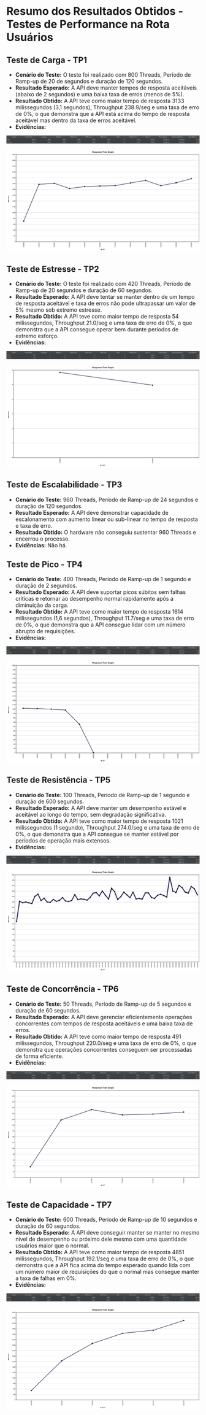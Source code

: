 # Resumo dos Resultados Obtidos - Testes de Performance na Rota Usuários
## Teste de Carga - TP1
- **Cenário do Teste:** O teste foi realizado com 800 Threads, Período de Ramp-up de 20 de segundos e duração de 120 segundos.
- **Resultado Esperado:** A API deve manter tempos de resposta aceitáveis (abaixo de 2 segundos) e uma baixa taxa de erros (menos de 5%).
- **Resultado Obtido:** A API teve como maior tempo de resposta 3133 milissegundos (3,1 segundos), Throughput 238.9/seg e uma taxa de erro de 0%, o que demonstra que a API está acima do tempo de resposta aceitável mas dentro da taxa de erros aceitável.
- **Evidências:**

![TabelaCarga](https://github.com/ItzOliver/Programa_de_Bolsas_AWS_for_Software_Quality_Test_Automation/blob/pb_sprint5/src/TabelaCarga.png?raw=true)

![GraficoCarga](https://github.com/ItzOliver/Programa_de_Bolsas_AWS_for_Software_Quality_Test_Automation/blob/pb_sprint5/src/GraficoCarga.png?raw=true)

## Teste de Estresse - TP2
- **Cenário do Teste:** O teste foi realizado com 420 Threads, Período de Ramp-up de 20 segundos e duração de 60 segundos.
- **Resultado Esperado:** A API deve tentar se manter dentro de um tempo de resposta aceitável e taxa de erros não pode ultrapassar um valor de 5% mesmo sob extremo estresse.
- **Resultado Obtido:** A API teve como maior tempo de resposta 54 milissegundos, Throughput 21.0/seg e uma taxa de erro de 0%, o que demonstra que a API consegue operar bem durante períodos de extremo esforço.
- **Evidências:**

![TabelaEstresse](https://github.com/ItzOliver/Programa_de_Bolsas_AWS_for_Software_Quality_Test_Automation/blob/pb_sprint5/src/TabelaEstresse.png?raw=true)

![GraficoEstresse](https://github.com/ItzOliver/Programa_de_Bolsas_AWS_for_Software_Quality_Test_Automation/blob/pb_sprint5/src/GraficoEstresse.png?raw=true)

## Teste de Escalabilidade - TP3
- **Cenário do Teste:** 960 Threads, Período de Ramp-up de 24 segundos e duração de 120 segundos.
- **Resultado Esperado:** A API deve demonstrar capacidade de escalonamento com aumento linear ou sub-linear no tempo de resposta e taxa de erro.
- **Resultado Obtido:** O hardware não conseguiu sustentar 960 Threads e encerrou o processo.
- **Evidências:** Não há.

## Teste de Pico - TP4
- **Cenário do Teste:** 400 Threads, Período de Ramp-up de 1 segundo e duração de 2 segundos.
- **Resultado Esperado:** A API deve suportar picos súbitos sem falhas críticas e retornar ao desempenho normal rapidamente após a diminuição da carga.
- **Resultado Obtido:** A API teve como maior tempo de resposta 1614 milissegundos (1,6 segundos), Throughput 11.7/seg e uma taxa de erro de 0%, o que demonstra que a API consegue lidar com um número abrupto de requisições.
- **Evidências:**

![TabeloPico](https://github.com/ItzOliver/Programa_de_Bolsas_AWS_for_Software_Quality_Test_Automation/blob/pb_sprint5/src/TabelaPico.png?raw=true)

![GraficoPico](https://github.com/ItzOliver/Programa_de_Bolsas_AWS_for_Software_Quality_Test_Automation/blob/pb_sprint5/src/GraficoPico.png?raw=true)

## Teste de Resistência - TP5
- **Cenário do Teste:** 100 Threads, Período de Ramp-up de 1 segundo e duração de 600 segundos.
- **Resultado Esperado:** A API deve manter um desempenho estável e aceitável ao longo do tempo, sem degradação significativa.
- **Resultado Obtido:** A API teve como maior tempo de resposta 1021 milissegundos (1 segundo), Throughput 274.0/seg e uma taxa de erro de 0%, o que demonstra que a API consegue se manter estável por períodos de operação mais extensos. 
- **Evidências:** 

![TabelaResistencia](https://github.com/ItzOliver/Programa_de_Bolsas_AWS_for_Software_Quality_Test_Automation/blob/pb_sprint5/src/TabelaResistencia.png?raw=true)

![GraficoResistencia](https://github.com/ItzOliver/Programa_de_Bolsas_AWS_for_Software_Quality_Test_Automation/blob/pb_sprint5/src/GraficoResistencia.png?raw=true)

## Teste de Concorrência - TP6
- **Cenário do Teste:** 50 Threads, Período de Ramp-up de 5 segundos e duração de 60 segundos.
- **Resultado Esperado:** A API deve gerenciar eficientemente operações concorrentes com tempos de resposta aceitáveis e uma baixa taxa de erros.
- **Resultado Obtido:** A API teve como maior tempo de resposta 491 milissegundos, Throughput 220.0/seg e uma taxa de erro de 0%, o que demonstra que operações concorrentes conseguem ser processadas de forma eficiente.
- **Evidências:**

![TabelaConcorrencia](https://github.com/ItzOliver/Programa_de_Bolsas_AWS_for_Software_Quality_Test_Automation/blob/pb_sprint5/src/TabelaTConcorrencia.png?raw=true)

![GraficoConcorrencia](https://github.com/ItzOliver/Programa_de_Bolsas_AWS_for_Software_Quality_Test_Automation/blob/pb_sprint5/src/GraficoConcorrencia.png?raw=true)

## Teste de Capacidade - TP7
- **Cenário do Teste:** 600 Threads, Período de Ramp-up de 10 segundos e duração de 60 segundos.
- **Resultado Esperado:** A API deve conseguir manter se manter no mesmo nível de desempenho ou próximo dele mesmo com uma quantidade usuários maior que o normal.
- **Resultado Obtido:** A API teve como maior tempo de resposta 4851 milissegundos, Throughput 192.1/seg e uma taxa de erro de 0%, o que demonstra que a API fica acima do tempo esperado quando lida com um número maior de requisições do que o normal mas consegue manter a taxa de falhas em 0%.
- **Evidências:**

![TabelaCapacidade](https://github.com/ItzOliver/Programa_de_Bolsas_AWS_for_Software_Quality_Test_Automation/blob/pb_sprint5/src/TabelaCapacidade.png?raw=true)

![GraficoCapacidade](https://github.com/ItzOliver/Programa_de_Bolsas_AWS_for_Software_Quality_Test_Automation/blob/pb_sprint5/src/GraficoCapacidade.png?raw=true)